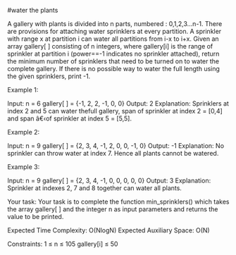 #water the plants

A gallery with plants is divided into n parts, numbered : 0,1,2,3...n-1. There are provisions for attaching water sprinklers at every partition. A sprinkler with range x at partition i can water all partitions from i-x to i+x.
Given an array gallery[ ] consisting of n integers, where gallery[i] is the range of sprinkler at partition i (power==-1 indicates no sprinkler attached), return the minimum number of sprinklers that need to be turned on to water the complete gallery.
If there is no possible way to water the full length using the given sprinklers, print -1.

Example 1:

Input:
n = 6
gallery[ ] = {-1, 2, 2, -1, 0, 0}
Output:
2
Explanation: Sprinklers at index 2 and 5
can water thefull gallery, span of
sprinkler at index 2 = [0,4] and span
â€‹of sprinkler at index 5 = [5,5].

Example 2:

Input:
n = 9
gallery[ ] = {2, 3, 4, -1, 2, 0, 0, -1, 0}
Output:
-1
Explanation: No sprinkler can throw water
at index 7. Hence all plants cannot be
watered.

Example 3:

Input:
n = 9
gallery[ ] = {2, 3, 4, -1, 0, 0, 0, 0, 0}
Output:
3
Explanation: Sprinkler at indexes 2, 7 and
8 together can water all plants.

Your task:
Your task is to complete the function min_sprinklers() which takes the array gallery[ ] and the integer n as input parameters and returns the value to be printed.

Expected Time Complexity: O(NlogN)
Expected Auxiliary Space: O(N)

Constraints:
1 ≤ n ≤ 105
gallery[i] ≤ 50